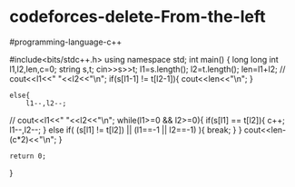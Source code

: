 # codeforces-delete-From-the-left
#programming-language-c++


#include<bits/stdc++.h>
using namespace std;
int main()
{
    long long int l1,l2,len,c=0;
    string s,t;
    cin>>s>>t;
    l1=s.length();
    l2=t.length();
    len=l1+l2;
//    cout<<l1<<" "<<l2<<"\n";
    if(s[l1-1] != t[l2-1]){
        cout<<len<<"\n";
    }

    else{
        l1--,l2--;
//        cout<<l1<<" "<<l2<<"\n";
        while(l1>=0 && l2>=0){
            if(s[l1] == t[l2]){
                c++;
                l1--,l2--;
            }
            else  if( (s[l1] != t[l2]) || (l1==-1 || l2==-1) ){
               break;
            }
        }
        cout<<len-(c*2)<<"\n";
    }

    return 0;
}
